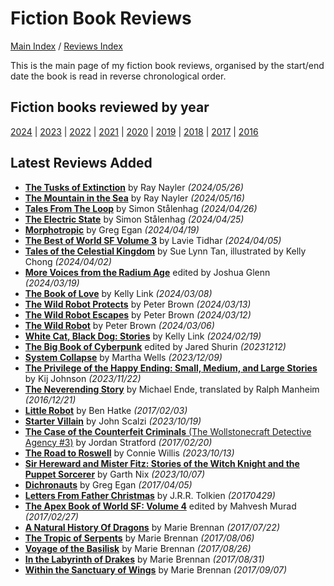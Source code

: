 # Fiction Book Reviews

[Main Index](../../README.md) / [Reviews Index](../README.md)

This is the main page of my fiction book reviews, organised by the start/end date the book is read in reverse chronological order.

## Fiction books reviewed by year
[2024](2024/README.md) | [2023](2023/README.md) | [2022](2022/README.md) | [2021](2021/README.md) | [2020](2020/README.md) | [2019](2019/README.md) | [2018](2018/README.md) | [2017](2017/README.md) | [2016](2016/README.md)

## Latest Reviews Added
- [**The Tusks of Extinction**](2024/20240526-TusksExtinction.md) by Ray Nayler *(2024/05/26)*
- [**The Mountain in the Sea**](2024/20240516-MountainSea.md) by Ray Nayler *(2024/05/16)*
- [**Tales From The Loop**](2024/20240426-TalesLoop.md) by Simon Stålenhag *(2024/04/26)*
- [**The Electric State**](2024/20240425-ElectricState.md) by Simon Stålenhag *(2024/04/25)*
- [**Morphotropic**](2024/20240419-Morphotrophic.md) by Greg Egan *(2024/04/19)*
- [**The Best of World SF Volume 3**](2024/20240405-BestWorldSF3.md) by Lavie Tidhar *(2024/04/05)*
- [**Tales of the Celestial Kingdom**](2024/20240402-TalesCelestialKingdom.md) by Sue Lynn Tan, illustrated by Kelly Chong *(2024/04/02)*
- [**More Voices from the Radium Age**](2024/20240319-MoveVoicesRadiumAge.md) edited by Joshua Glenn *(2024/03/19)*
- [**The Book of Love**](2024/20240308-BookLove.md) by Kelly Link *(2024/03/08)*
- [**The Wild Robot Protects**](2024/20240313-WildRobotProtects.md) by Peter Brown *(2024/03/13)*
- [**The Wild Robot Escapes**](2024/20240312-WildRobotEscapes.md) by Peter Brown *(2024/03/12)*
- [**The Wild Robot**](2024/20240306-WildRobot.md) by Peter Brown *(2024/03/06)*
- [**White Cat, Black Dog: Stories**](2024/20240219-WhiteCatBlackDog.md) by Kelly Link *(2024/02/19)*
- [**The Big Book of Cyberpunk**](2023/20231212-BigBookCyberpunk.md) edited by Jared Shurin *(20231212)*
- [**System Collapse**](2023/20231209-SystemCollapse.md) by Martha Wells *(2023/12/09)*
- [**The Privilege of the Happy Ending: Small, Medium, and Large Stories**](2023/20231122-PrivilageHappyEnding.md) by Kij Johnson *(2023/11/22)*
- [**The Neverending Story**](2016/20161221-NeverendingStory.md) by Michael Ende, translated by Ralph Manheim *(2016/12/21)*
- [**Little Robot**](2017/20170203-LittleRobot.md) by Ben Hatke *(2017/02/03)*
- [**Starter Villain**](2023/20231019-StarterVillain.md) by John Scalzi *(2023/10/19)*
- [**The Case of the Counterfeit Criminals** (The Wollstonecraft Detective Agency #3)](2017/20170220-CaseCounterfeitCriminals.md) by Jordan Stratford *(2017/02/20)*
- [**The Road to Roswell**](2023/20231013-RoadRoswell.md) by Connie Willis *(2023/10/13)*
- [**Sir Hereward and Mister Fitz: Stories of the Witch Knight and the Puppet Sorcerer**](2023/20231007-HerewardFitz.md) by Garth Nix *(2023/10/07)*
- [**Dichronauts**](2017/20170405-Dichronauts.md) by Greg Egan *(2017/04/05)*
- [**Letters From Father Christmas**](2017/20170429-LettersFatherChristmas.md) by J.R.R. Tolkien *(20170429)*
- [**The Apex Book of World SF: Volume 4**](2017/20170227-ApexBookWorldSF4.md) edited by Mahvesh Murad *(2017/02/27)*
- [**A Natural History Of Dragons**](2017/20170722-NaturalHistoryDragons.md) by Marie Brennan *(2017/07/22)*
- [**The Tropic of Serpents**](2017/20170806-TropicSerpents.md) by Marie Brennan *(2017/08/06)*
- [**Voyage of the Basilisk**](2017/20170826-VoyageBasilisk.md) by Marie Brennan *(2017/08/26)*
- [**In the Labyrinth of Drakes**](2017/20170831-LabyrinthDrakes.md) by Marie Brennan *(2017/08/31)*
- [**Within the Sanctuary of Wings**](2017/20170907-WithinSantuaryWings.md) by Marie Brennan *(2017/09/07)*
